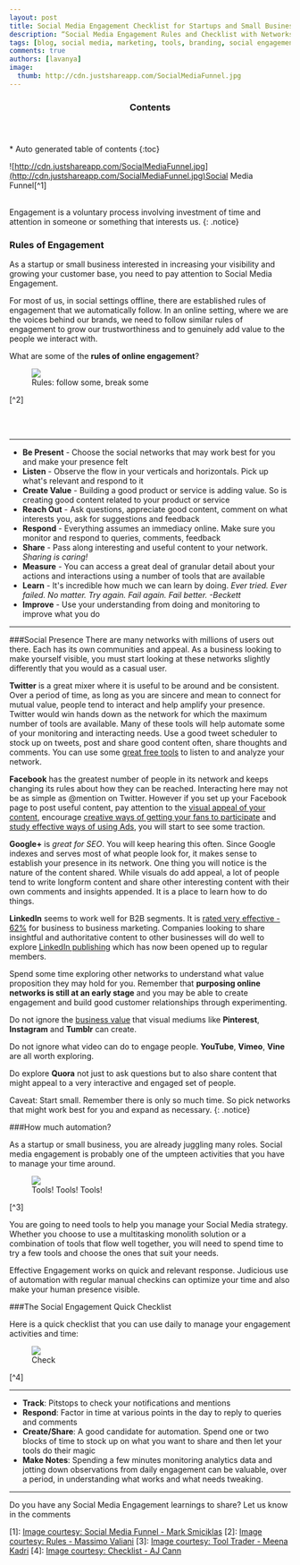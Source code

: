 ```yaml
---
layout: post
title: Social Media Engagement Checklist for Startups and Small Businesses
description: “Social Media Engagement Rules and Checklist with Networks, Tools, Tips for Startups and Small Businesses”
tags: [blog, social media, marketing, tools, branding, social engagement, social media monitoring, SEO]
comments: true
authors: [lavanya]
image:
  thumb: http://cdn.justshareapp.com/SocialMediaFunnel.jpg
---
```


<section id="table-of-contents" class="toc">
	<header>
		<h3>Contents</h3>
	</header>
<div id="drawer" markdown="1">
*  Auto generated table of contents
{:toc}
</div>
</section><!-- /#table-of-contents -->

![http://cdn.justshareapp.com/SocialMediaFunnel.jpg](http://cdn.justshareapp.com/SocialMediaFunnel.jpg)Social Media Funnel[^1]
<br/><br/>

Engagement is a voluntary process involving investment of time and attention in someone or something that interests us. 
{: .notice}


### Rules of Engagement

As a startup or small business interested in increasing your visibility and growing your customer base, you need to pay attention to Social Media Engagement. 

For most of us, in social settings offline, there are established rules of engagement that we automatically follow. In an online setting, where we are the voices behind our brands, we need to follow similar rules of engagement to grow our trustworthiness and to genuinely add value to the people we interact with.

What are some of the **rules of online engagement**? 
<br/>
<figure>
<img src="http://cdn.justshareapp.com/Rules.jpg"/>
<figcaption>Rules: follow some, break some</figcaption>
</figure>
[^2]

<br/><br/>

*** 

* **Be Present** - Choose the social networks that may work best for you and make your presence felt  
* **Listen** -  Observe the flow in your verticals and horizontals. Pick up what's relevant and respond to it  
* **Create Value** - Building a good product or service is adding value. So is creating good content related to your product or service  
* **Reach Out** - Ask questions, appreciate good content, comment on what interests you, ask for suggestions and feedback  
* **Respond** - Everything assumes an immediacy online. Make sure you monitor and respond to queries, comments, feedback  
* **Share** - Pass along interesting and useful content to your network. *Sharing is caring!*  
* **Measure** - You can access a great deal of granular detail about your actions and interactions using a number of tools that are available  
* **Learn** - It's incredible how much we can learn by doing. *Ever tried. Ever failed. No matter. Try again. Fail again. Fail better. -Beckett* 
* **Improve** - Use your understanding from doing and monitoring to improve what you do

***

###Social Presence
There are many networks with millions of users out there. Each has its own communities and appeal. As a business looking to make yourself visible, you must start looking at these networks slightly differently that you would as a casual user. 
 
 
**Twitter** is a great mixer where it is useful to be around and be consistent. Over a period of time, as long as you are sincere and mean to connect for mutual value, people tend to interact and help amplify your presence. Twitter would win hands down as the network for which the maximum number of tools are available. Many of these tools will help automate some of your monitoring and interacting needs. Use a good tweet scheduler to stock up on tweets, post and share good content often, share thoughts and comments. You can use some [great free tools](http://blog.justshareapp.com/5-Great-Free-Tools-For-Social-Listening/) to listen to and analyze your network.  


**Facebook** has the greatest number of people in its network and keeps changing its rules about how they can be reached. Interacting here may not be as simple as @mention on Twitter. However if you set up your Facebook page to post useful content, pay attention to the [visual appeal of your content](http://www.socialmediaexaminer.com/encourage-fans-to-create-share-visual-content/), encourage [creative ways of getting your fans to participate](http://www.socialmediaexaminer.com/encourage-fans-to-create-share-visual-content/) and [study effective ways of using Ads](http://blog.kissmetrics.com/deep-dive-facebook-advertising/), you will start to see some traction.  


**Google+** is *great for SEO*. You will keep hearing this often. Since Google indexes and serves most of what people look for, it makes sense to establish your presence in its network. One thing you will notice is the nature of the content shared. While visuals do add appeal, a lot of people tend to write longform content and share other interesting content with their own comments and insights appended. It is a place to learn how to do things.  


**LinkedIn** seems to work well for B2B segments. It is [rated very effective - 62%](http://contentmarketinginstitute.com/2013/10/2014-b2b-content-marketing-research/) for business to business marketing. Companies looking to share insightful and authoritative content to other businesses will do well to explore [LinkedIn publishing](http://help.linkedin.com/app/answers/detail/a_id/47445/~/linkedin%E2%80%99s-publishing-platform---overview) which has now been opened up to regular members. 


Spend some time exploring other networks to understand what value proposition they may hold for you. Remember that **purposing online networks is still at an early stage** and you may be able to create engagement and build good customer relationships through experimenting.  


Do not ignore the [business value](http://www.socialmediaexaminer.com/new-research-shows-social-networks-ideal-marketers/) that visual mediums like **Pinterest**, **Instagram** and **Tumblr** can create.  


Do not ignore what video can do to engage people. **YouTube**, **Vimeo**, **Vine** are all worth exploring. 


Do explore **Quora** not just to ask questions but to also share content that might appeal to a very interactive and engaged set of people.  


Caveat: Start small. Remember there is only so much time. So pick networks that might work best for you and expand as necessary. 
{: .notice}


###How much automation?

As a startup or small business, you are already juggling many roles. Social media engagement is probably one of the umpteen activities that you have to manage your time around. 
<br/>
<figure>
<img src="http://cdn.justshareapp.com/ToolTrader.jpg"/>
<figcaption>Tools! Tools! Tools!</figcaption>
</figure>
[^3] 
<br/>

You are going to need tools to help you manage your Social Media strategy. Whether you choose to use a multitasking monolith solution or a combination of tools that flow well together, you will need to spend time to try a few tools and choose the ones that suit your needs. 

Effective Engagement works on quick and relevant response. Judicious use of automation with regular manual checkins can optimize your time and also make your human presence visible. 


###The Social Engagement Quick Checklist

Here is a quick checklist that you can use daily to manage your engagement activities and time:

<figure>
<img src="http://cdn.justshareapp.com/Checklist.jpg"/>
<figcaption>Check</figcaption>
</figure>
[^4]
<br/>

***
* **Track**: Pitstops to check your notifications and mentions
* **Respond**: Factor in time at various points in the day to reply to queries and comments
* **Create/Share**: A good candidate for automation. Spend one or two blocks of time to stock up on what you want to share and then let your tools do their magic
* **Make Notes**: Spending a few minutes monitoring analytics data and jotting down observations from daily engagement can be valuable, over a period, in understanding what works and what needs tweaking. 

***

Do you have any Social Media Engagement learnings to share? Let us know in the comments 


[1]: [Image courtesy: Social Media Funnel - Mark Smiciklas](https://flic.kr/p/8FSH1y)
[2]: [Image courtesy: Rules - Massimo Valiani](https://flic.kr/p/8i417s)
[3]: [Image courtesy: Tool Trader - Meena Kadri](https://flic.kr/p/64FuKq)
[4]: [Image courtesy: Checklist - AJ Cann](https://flic.kr/p/fzviyT)
